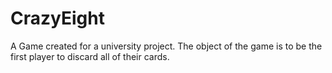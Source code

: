 # CrazyEight
A Game created for a university project. The object of the game is to be the first player to discard all of their cards.
